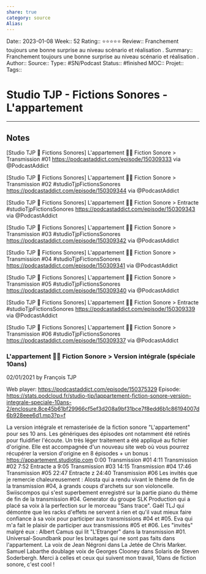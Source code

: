 ```yaml
---
share: true 
category: source
Alias:
---
```

Date:: 2023-01-08
Week:: 52
Rating:: ⭐⭐⭐⭐⭐
Review::  Franchement toujours une bonne surprise au niveau scénario et réalisation .
Summary:: Franchement toujours une bonne surprise au niveau scénario et réalisation .
Author::
Source:: 
Type:: #SN/Podcast 
Status:: #finished 
MOC::
Projet:: 
Tags:: 

# Studio TJP - Fictions Sonores - L'appartement


***

## Notes


[Studio TJP 💊 Fictions Sonores] L'appartement 🧟‍♂️ Fiction Sonore > Transmission #01 
https://podcastaddict.com/episode/150309333 via @PodcastAddict

[Studio TJP 💊 Fictions Sonores] L'appartement 🧟‍♂️ Fiction Sonore > Transmission #02 #studioTjpFictionsSonores 
https://podcastaddict.com/episode/150309344 via @PodcastAddict

[Studio TJP 💊 Fictions Sonores] L'appartement 🧟‍♂️ Fiction Sonore > Entracte #studioTjpFictionsSonores 
https://podcastaddict.com/episode/150309343 via @PodcastAddict

[Studio TJP 💊 Fictions Sonores] L'appartement 🧟‍♂️ Fiction Sonore > Transmission #03 #studioTjpFictionsSonores 
https://podcastaddict.com/episode/150309342 via @PodcastAddict

[Studio TJP 💊 Fictions Sonores] L'appartement 🧟‍♂️ Fiction Sonore > Transmission #04 #studioTjpFictionsSonores 
https://podcastaddict.com/episode/150309341 via @PodcastAddict

[Studio TJP 💊 Fictions Sonores] L'appartement 🧟‍♂️ Fiction Sonore > Transmission #05 #studioTjpFictionsSonores 
https://podcastaddict.com/episode/150309340 via @PodcastAddict

[Studio TJP 💊 Fictions Sonores] L'appartement 🧟‍♂️ Fiction Sonore > Entracte #studioTjpFictionsSonores 
https://podcastaddict.com/episode/150309339 via @PodcastAddict

[Studio TJP 💊 Fictions Sonores] L'appartement 🧟‍♂️ Fiction Sonore > Transmission #06 #studioTjpFictionsSonores 
https://podcastaddict.com/episode/150309337 via @PodcastAddict

### L'appartement 🧟‍♂️ Fiction Sonore > Version intégrale (spéciale 10ans)

02/01/2021 by François TJP

Web player: https://podcastaddict.com/episode/150375329
Episode: https://stats.podcloud.fr/studio-tjp/lappartement-fiction-sonore-version-integrale-speciale-10ans-2/enclosure.8ce45b61bf29966cf5ef3d208a9bf31bce7f8edd6b1c86194007d6b928eee6d1.mp3?p=f

La version intégrale et remasterisée de la fiction sonore "L'appartement" pour ses 10 ans. Les génériques des épisodes ont notamment été retirés pour fluidifier l'écoute. Un très léger traitement a été appliqué au fichier d'origine. 
 Elle est accompagnée d'un nouveau site web où vous pourrez récupérer la version d'origine en 8 épisodes + un bonus : https://appartement.studiotjp.com 
 0:00 Transmission #01
4:11 Transmission #02
7:52 Entracte a
9:05 Transmission #03
14:15 Transmission #04
17:46 Transmission #05
22:47 Entracte z
24:40 Transmission #06 
 Les invités que je remercie chaleureusement :
Alosta qui a rendu vivant le thème de fin de la transmission #04, à grands coups d'archets sur son violoncelle. Swiiscompos qui s'est superbement enregistré sur la partie piano du thème de fin de la transmission #04. Generator du groupe SLK Production qui a placé sa voix à la perfection sur le morceau "Sans trace". Gaël TLJ qui démontre que les racks d'effets ne servent à rien et qu'il vaut mieux faire confiance à sa voix pour participer aux transmissions #04 et #05. Eva qui m'a fait le plaisir de participer aux transmissions #05 et #06. 
 Les "invités" malgré eux :
Albert Camus qui lit "L'Etranger" dans la transmission #01. Universal-Soundbank pour les bruitages qui ne sont pas faits dans l'appartement. La voix de Jean Négroni dans La Jetée de Chris Marker. Samuel Labarthe doublage voix de Georges Clooney dans Solaris de Steven Soderbergh. 
 Merci à celles et ceux qui suivent mon travail, 10ans de fiction sonore, c'est cool !